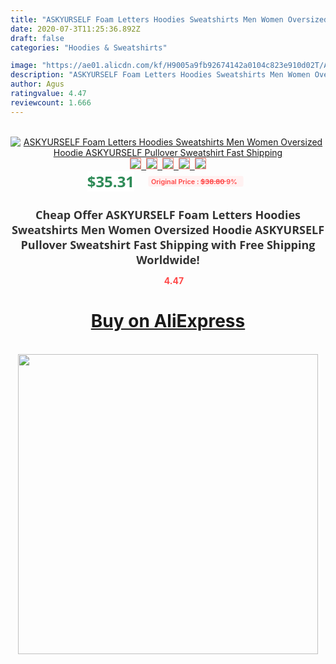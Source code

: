 ```yaml
---
title: "ASKYURSELF Foam Letters Hoodies Sweatshirts Men Women Oversized Hoodie ASKYURSELF Pullover Sweatshirt Fast Shipping"
date: 2020-07-3T11:25:36.892Z
draft: false
categories: "Hoodies & Sweatshirts"

image: "https://ae01.alicdn.com/kf/H9005a9fb92674142a0104c823e910d02T/ASKYURSELF-Foam-Letters-Hoodies-Sweatshirts-Men-Women-Oversized-Hoodie-ASKYURSELF-Pullover-Sweatshirt-Fast-Shipping.jpg"
description: "ASKYURSELF Foam Letters Hoodies Sweatshirts Men Women Oversized Hoodie ASKYURSELF Pullover Sweatshirt Fast Shipping"
author: Agus
ratingvalue: 4.47
reviewcount: 1.666
---
```

<br>
<div style="text-align: center;">
<a href="https://s.click.aliexpress.com/e/_9gt2J3" target="_blank" rel="nofollow noopener noreferrer"><img alt="ASKYURSELF Foam Letters Hoodies Sweatshirts Men Women Oversized Hoodie ASKYURSELF Pullover Sweatshirt Fast Shipping" class="magnifier-image" src="https://ae01.alicdn.com/kf/H9005a9fb92674142a0104c823e910d02T/ASKYURSELF-Foam-Letters-Hoodies-Sweatshirts-Men-Women-Oversized-Hoodie-ASKYURSELF-Pullover-Sweatshirt-Fast-Shipping.jpg_640x640.jpg">
<br>
<img style="border:1px solid salmon" src="https://ae01.alicdn.com/kf/H9005a9fb92674142a0104c823e910d02T/ASKYURSELF-Foam-Letters-Hoodies-Sweatshirts-Men-Women-Oversized-Hoodie-ASKYURSELF-Pullover-Sweatshirt-Fast-Shipping.jpg_120x120.jpg">&nbsp;&nbsp;<img style="border:1px solid salmon" src="https://ae01.alicdn.com/kf/H4082f4032b8c4d1e8eadd1e5668796acI/ASKYURSELF-Foam-Letters-Hoodies-Sweatshirts-Men-Women-Oversized-Hoodie-ASKYURSELF-Pullover-Sweatshirt-Fast-Shipping.jpg_120x120.jpg">&nbsp;&nbsp;<img style="border:1px solid salmon" src="https://ae01.alicdn.com/kf/Hc26063e3562d4d86a5fa41cd09f78ece4/ASKYURSELF-Foam-Letters-Hoodies-Sweatshirts-Men-Women-Oversized-Hoodie-ASKYURSELF-Pullover-Sweatshirt-Fast-Shipping.jpg_120x120.jpg">&nbsp;&nbsp;<img style="border:1px solid salmon" src="_120x120.jpg">&nbsp;&nbsp;<img style="border:1px solid salmon" src="https://ae01.alicdn.com/kf/H80416f6cf72f486f9d0f9e757d7c8cbbw/ASKYURSELF-Foam-Letters-Hoodies-Sweatshirts-Men-Women-Oversized-Hoodie-ASKYURSELF-Pullover-Sweatshirt-Fast-Shipping.jpg_120x120.jpg"></a></div><br0>
<div style="text-align: center;"><span style="background-color: white; border: 0px; box-sizing: border-box; color: seagreen; display: inline-block; font-family: &quot;open sans&quot; , &quot;arial&quot; , &quot;helvetica&quot; , sans-serif , &quot;heiti&quot;; font-size: 24px; font-stretch: inherit; font-weight: 700; line-height: inherit; margin: 0px 10px 0px 0px; padding: 0px; vertical-align: middle;">$35.31 </span>
<span style="background: rgb(255 , 241 , 241); border-radius: 3px; border: 0px; box-sizing: border-box; color: #ff4747; display: inline-block; font-family: inherit; font-size: 12px; font-stretch: inherit; font-style: inherit; font-variant: inherit; font-weight: 600; line-height: inherit; margin: 0px; padding: 2px 5px; transform: scale(0.9); vertical-align: middle;">Original Price : <b style="text-decoration: line-through;">$38.80 </b> 9%&nbsp;&nbsp;</span></div>
<h1 style="color: #333333; display: inline-block; font-family: &quot;open sans&quot; , &quot;arial&quot; , &quot;helvetica&quot; , sans-serif , &quot;heiti&quot;; font-size: 18px; font-stretch: inherit; font-weight: 700; text-align: center;">Cheap Offer ASKYURSELF Foam Letters Hoodies Sweatshirts Men Women Oversized Hoodie ASKYURSELF Pullover Sweatshirt Fast Shipping with Free Shipping Worldwide!</h1>
<div style="color: #ff4747; text-align: center;">
<img src="https://4.bp.blogspot.com/-M0ZcTcb-5uY/XleCXlxnR4I/AAAAAAAAAEc/OrjgMkXV1oMQFaCRZj5HQwOCBcu3w1FegCPcBGAYYCw/s1600/star.png" style="height: 15px;">&nbsp;<b>4.47</b></div>
<div class="button_cont" align="center"><a class="buynow_a" href="https://s.click.aliexpress.com/e/_9gt2J3" target="_blank" rel="nofollow noopener noreferrer"><H1>Buy on AliExpress</H1></a></div><br>
<div class="separator" style="clear: both; text-align: center;">
<img src="https://lh3.googleusercontent.com/-pTy5HemUv9M/XlePHvY0dAI/AAAAAAAAAE4/0nX5iRUoIWY8eMW9Dpxeirr157OZliDIgCLcBGAsYHQ/s1600/badge.gif" width="480">
</div>
